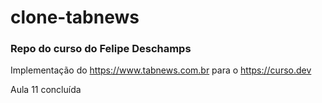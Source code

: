 # clone-tabnews

### Repo do curso do Felipe Deschamps

Implementação do https://www.tabnews.com.br para o https://curso.dev

Aula 11 concluída

<img href="https://d1csarkz8obe9u.cloudfront.net/posterpreviews/work-in-progress-design-template-6cc0b86afbb81d0528f26113e3ec02cf_screen.jpg?ts=1698307882">
